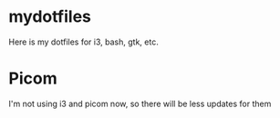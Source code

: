 # mydotfiles

Here is my dotfiles for i3, bash, gtk, etc.

# Picom

I'm not using i3 and picom now, so there will be less updates for them
